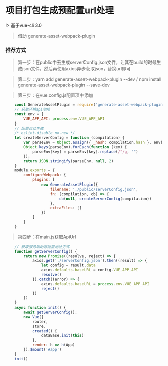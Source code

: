 # 项目打包生成预配置url处理

!> 基于vue-cli 3.0

> 借助 generate-asset-webpack-plugin

### 推荐方式

> 第一步：在public中去生成serverConfig.json文件，让其在build的时候生成json文件，然后再使用axios异步获取json，替换url即可

> 第二步：yarn add generate-asset-webpack-plugin --dev / npm install generate-asset-webpack-plugin --save-dev 

> 第三步：在vue.config.js配置项中添加 

``` js
    const GenerateAssetPlugin = require('generate-asset-webpack-plugin')
    // 获取环境api地址
    const env = {
        VUE_APP_API: process.env.VUE_APP_API
    }
    // 配置自动生成
    /* eslint-disable no-new */
    let createServerConfig = function (compilation) {
        var parseEnv = Object.assign({ _hash: compilation.hash }, env) // process.env
        Object.keys(parseEnv).forEach(function (key) {
            parseEnv[key] = parseEnv[key].replace(/"/g, "")
        });
        return JSON.stringify(parseEnv, null, 2)
    }
    module.exports = {
        configureWebpack: {    
            plugins: [
                new GenerateAssetPlugin({
                    filename: './public/serverConfig.json',
                    fn: (compilation, cb) => {
                        cb(null, createServerConfig(compilation))
                    },
                    extraFiles: []
                })
            ]
        }
    }
```

> 第四步：在main.js获取ApiUrl

``` js
    // 获取服务端动态配置地址方式
    function getServerConfig() {
        return new Promise((resolve, reject) => {
            axios.get('./serverConfig.json').then((result) => {
                let config = result.data
                axios.defaults.baseURL = config.VUE_APP_API   
                resolve()
            }).catch((error) => {
                axios.defaults.baseURL = process.env.VUE_APP_API 
                reject()
            })
        })
    }
    async function init() {
        await getServerConfig();
        new Vue({
            router,
            store,
            created() {
                dataBase.init(this)
            },
            render: h => h(App)
        }).$mount('#app')
    }
    init()
```